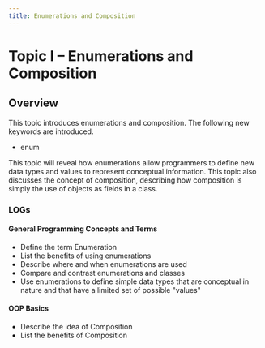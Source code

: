 ```yaml
---
title: Enumerations and Composition
---
```

# Topic I – Enumerations and Composition

## Overview

This topic introduces enumerations and composition. The following new keywords are introduced.

* enum

This topic will reveal how enumerations allow programmers to define new data types and values to represent conceptual information. This topic also discusses the concept of composition, describing how composition is simply the use of objects as fields in a class.


### LOGs

#### General Programming Concepts and Terms

* Define the term Enumeration
* List the benefits of using enumerations
* Describe where and when enumerations are used
* Compare and contrast enumerations and classes
* Use enumerations to define simple data types that are conceptual in nature and that have a limited set of possible "values"

#### OOP Basics

* Describe the idea of Composition
* List the benefits of Composition
